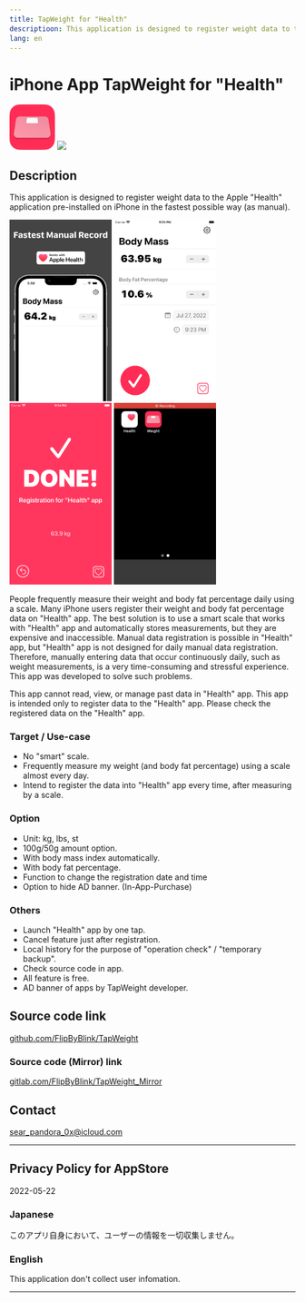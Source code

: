 ```yaml
---
title: TapWeight for "Health"
descriptioon: This application is designed to register weight data to the Apple "Health" application pre-installed on iPhone in the fastest possible way (as manual).
lang: en
---
```


# iPhone App TapWeight for "Health"

<img src="Icon.png" width="80">

<a href="https://apps.apple.com/app/id1624159721" target="blank">
    <img src="https://developer.apple.com/assets/elements/badges/download-on-the-app-store.svg">
</a>

## Description
This application is designed to register weight data to the Apple "Health" application pre-installed on iPhone in the fastest possible way (as manual).

<img src="Screenshot1.png" width="180">
<img src="Screenshot2.png" width="180">
<img src="Screenshot3.png" width="180">
<img src="Demo.gif" width="180">

People frequently measure their weight and body fat percentage daily using a scale. Many iPhone users register their weight and body fat percentage data on "Health" app. The best solution is to use a smart scale that works with "Health" app and automatically stores measurements, but they are expensive and inaccessible. Manual data registration is possible in "Health" app, but "Health" app is not designed for daily manual data registration. Therefore, manually entering data that occur continuously daily, such as weight measurements, is a very time-consuming and stressful experience. This app was developed to solve such problems.

This app cannot read, view, or manage past data in "Health" app. This app is intended only to register data to the "Health" app. Please check the registered data on the "Health" app.

### Target / Use-case
- No "smart" scale.
- Frequently measure my weight (and body fat percentage) using a scale almost every day.
- Intend to register the data into "Health" app every time, after measuring by a scale.

### Option
- Unit: kg, lbs, st
- 100g/50g amount option.
- With body mass index automatically.
- With body fat percentage.
- Function to change the registration date and time
- Option to hide AD banner. (In-App-Purchase)

### Others
- Launch "Health" app by one tap.
- Cancel feature just after registration.
- Local history for the purpose of "operation check" / "temporary backup".
- Check source code in app.
- All feature is free.
- AD banner of apps by TapWeight developer.

## Source code link
[github.com/FlipByBlink/TapWeight](https://github.com/FlipByBlink/TapWeight)

### Source code (Mirror) link
[gitlab.com/FlipByBlink/TapWeight_Mirror](https://gitlab.com/FlipByBlink/TapWeight_Mirror)

## Contact
sear_pandora_0x@icloud.com

------

## Privacy Policy for AppStore
2022-05-22

### Japanese
このアプリ自身において、ユーザーの情報を一切収集しません。

### English
This application don't collect user infomation.

------

<!-- URL "Support page for AppStore" -->
<!-- https://flipbyblink.github.io/TapWeight/ -->

<!-- URL "Privacy Policy for AppStore" -->
<!-- https://github.com/FlipByBlink/TapWeight#privacy-policy-for-appstore -->